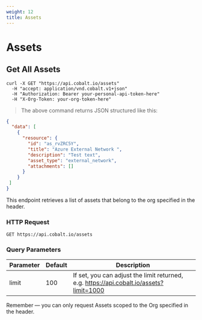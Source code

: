 ```yaml
---
weight: 12
title: Assets
---
```


# Assets

## Get All Assets

```shell
curl -X GET "https://api.cobalt.io/assets" 
  -H "accept: application/vnd.cobalt.v1+json" 
  -H "Authorization: Bearer your-personal-api-token-here" 
  -H "X-Org-Token: your-org-token-here"
```

> The above command returns JSON structured like this:

```json
{
  "data": [
    {
      "resource": {
        "id": "as_rvZRC5Y",
        "title": "Azure External Network ",
        "description": "Test text",
        "asset_type": "external_network",
        "attachments": []
      }
    }
 ]
}
```

This endpoint retrieves a list of assets that belong to the org specified in the header.


### HTTP Request

`GET https://api.cobalt.io/assets`

### Query Parameters

Parameter | Default | Description
--------- | ------- | -----------
limit | 100 | If set, you can adjust the limit returned, e.g. https://api.cobalt.io/assets?limit=1000

<aside class="success">
Remember — you can only request Assets scoped to the Org specified in the header.
</aside>
